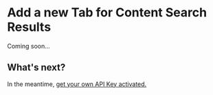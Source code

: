 # Add a new Tab for Content Search Results

Coming soon...

## What's next?

In the meantime, [get your own API Key activated.](/tutorial/shopify/your-api-key)
